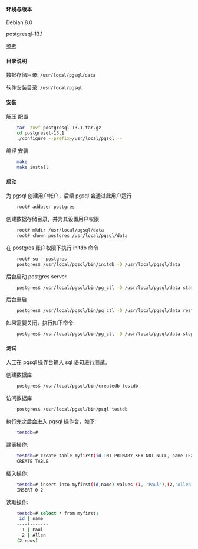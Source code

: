 
#### 环境与版本

Debian 8.0

postgresql-13.1

[参考](INSTALL)


#### 目录说明

数据存储目录: `/usr/local/pgsql/data`

软件安装目录: `/usr/local/pgsql`


#### 安装

解压 配置
```sh
    tar -zxvf postgresql-13.1.tar.gz
    cd postgresql-13.1
    ./configure --prefix=/usr/local/pgsql --
```

编译 安装
```sh
    make
    make install
```


#### 启动

为 pgsql 创建用户帐户，后续 pgsql 会通过此用户运行
```sh
    root# adduser postgres
```

创建数据存储目录，并为其设置用户权限
```sh
    root# mkdir /usr/local/pgsql/data
    root# chown postgres /usr/local/pgsql/data
```

在 postgres 账户权限下执行 initdb 命令
```sh
    root# su - postgres
    postgres$ /usr/local/pgsql/bin/initdb -D /usr/local/pgsql/data
```

后台启动 postgres server
```sh
    postgres$ /usr/local/pgsql/bin/pg_ctl -D /usr/local/pgsql/data start
```

后台重启
```sh
    postgres$ /usr/local/pgsql/bin/pg_ctl -D /usr/local/pgsql/data restart
```

如果需要关闭，执行如下命令:
```sh
    postgres$ /usr/local/pgsql/bin/pg_ctl -D /usr/local/pgsql/data stop
```


#### 测试

人工在 pqsql 操作台输入 sql 语句进行测试。

创建数据库
```sh
    postgres$ /usr/local/pgsql/bin/createdb testdb
```

访问数据库
```sh
    postgres$ /usr/local/pgsql/bin/psql testdb
```
执行完之后会进入 pqsql 操作台，如下:
```sh
    testdb=# 
```

建表操作:
```sh
    testdb=# create table myfirst(id INT PRIMARY KEY NOT NULL, name TEXT NOT NULL);
    CREATE TABLE
```

插入操作:
```sh   
    testdb=# insert into myfirst(id,name) values (1, 'Paul'),(2,'Allen');
    INSERT 0 2
```

读取操作:
```sh   
    testdb=# select * from myfirst;
     id | name  
    ----+-------
      1 | Paul
      2 | Allen
    (2 rows)
```

